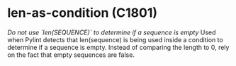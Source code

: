 # len-as-condition (C1801)
*Do not use \`len(SEQUENCE)\` to determine if a sequence is empty* Used
when Pylint detects that len(sequence) is being used inside a condition
to determine if a sequence is empty. Instead of comparing the length to
0, rely on the fact that empty sequences are false.
